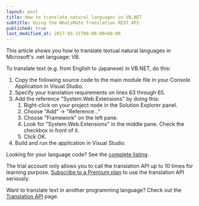 ```yaml
---
layout: post
title: How to translate natural languages in VB.NET
subtitle: Using the WhatsMate Translation REST API
published: true
last_modified_at: 2017-03-31T00:00:00+08:00
---
```


This article shows you how to translate textual natural languages in Microsoft's .net language: VB.


To translate text (e.g. from English to Japanese) in VB.NET, do this:

1. Copy the following source code to the main module file in your Console Application in Visual Studio.  <script src="https://gist.github.com/whatsmate/87ab01d11a0e3184043bb558721046d8.js"></script>
2. Specify your translation requirements on lines 63 through 65. 
3. Add the reference "System.Web.Extensions" by doing this:
   1. Right-click on your project node in the Solution Explorer panel.
   2. Choose "Add" -> "Reference..."
   3. Choose "Framework" on the left pane.
   4. Look for "System.Web.Extensions" in the middle pane. Check the checkbox in front of it.
   5. Click OK.
4. Build and run the application in Visual Studio.


Looking for your language code? See the <a target="_blank" href="http://api.whatsmate.net/v1/translation/supported-codes">complete listing</a>.


The trial account only allows you to call the translation API up to 10 times for learning purpose. [Subscribe to a Premium plan](https://www.whatsmate.net/translation-subscribe.html) to use the translation API seriously.


Want to translate text in another programming language? Check out the [Translation API](https://www.whatsmate.net/translation-api.html) page.


<br>
<script async src="//pagead2.googlesyndication.com/pagead/js/adsbygoogle.js"></script>
<ins class="adsbygoogle"
     style="display:inline-block;width:728px;height:90px"
     data-ad-client="ca-pub-7383487179928477"
     data-ad-slot="6959057004"></ins>
<script>
(adsbygoogle = window.adsbygoogle || []).push({});
</script>
<br>

